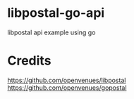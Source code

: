 # libpostal-go-api
libpostal api example using go 

# Credits

https://github.com/openvenues/libpostal
https://github.com/openvenues/gopostal